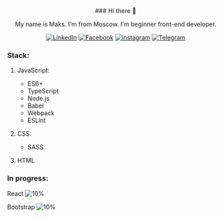 
<center>
   ### Hi there 👋
   
My name is Maks. I'm from Moscow. I'm beginner front-end developer.

[![LinkedIn](/../main/assets/001-linkedin.png)](https://www.linkedin.com/in/maksim-perevyazkin-2376051b0/)
[![Facebook](/../main/assets/002-facebook.png)](https://www.facebook.com/maxim.perevyazkin/)
[![instagram](/../main/assets/003-instagram.png)](https://www.instagram.com/kvadratpm/)
[![Telegram](/../main/assets/004-telegram.png)](https://t.me/kvadratpm)
</center>

### Stack:

1. JavaScript:
    * ES6+
    * TypeScript
    * Node.js
    * Babel
    * Webpack
    * ESLint

2. CSS: 
    * SASS

3. HTML

### In progress:

React ![10%](https://progress-bar.dev/10)

Bootstrap ![10%](https://progress-bar.dev/10)

<!--
**kvadratpm/kvadratpm** is a ✨ _special_ ✨ repository because its `README.md` (this file) appears on your GitHub profile.

Here are some ideas to get you started:

- 🔭 I’m currently working on ...
- 🌱 I’m currently learning ...
- 👯 I’m looking to collaborate on ...
- 🤔 I’m looking for help with ...
- 💬 Ask me about ...
- 📫 How to reach me: ...
- 😄 Pronouns: ...
- ⚡ Fun fact: ...
-->

